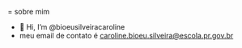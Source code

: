 = sobre mim
- 👋 Hi, I’m @bioeusilveiracaroline
- meu email de contato é caroline.bioeu.silveira@escola.pr.gov.br


<!---
bioeusilveiracaroline/bioeusilveiracaroline is a ✨ special ✨ repository because its `README.md` (this file) appears on your GitHub profile.
You can click the Preview link to take a look at your changes.
--->
